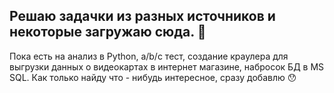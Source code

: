 ## Решаю задачки из разных источников и некоторые загружаю сюда. :ghost:
Пока есть на анализ в Python, a/b/c тест, создание краулера для выгрузки данных о видеокартах в интернет магазине, набросок БД в MS SQL. Как только найду что - нибудь интересное, сразу добавлю :hushed:
